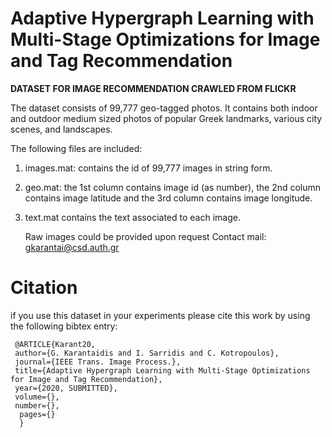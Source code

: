 #  Adaptive Hypergraph Learning with Multi-Stage Optimizations for Image and Tag Recommendation

 **DATASET FOR IMAGE RECOMMENDATION CRAWLED FROM FLICKR**  
 

 
     
  The dataset consists of 99,777 geo-tagged photos. It contains both indoor and outdoor medium sized photos of popular Greek landmarks, various city scenes, and landscapes.

   The following files are included:

1) images.mat: contains the id of 99,777 images in string form.
2) geo.mat: the 1st column contains image id (as number), the 2nd column contains image latitude and the 3rd column contains image longitude.
3) text.mat contains the text associated to each image.

    Raw images could be provided upon request
 Contact mail: gkarantai@csd.auth.gr
		
		
		
# Citation
if you use this dataset in your experiments please cite this work by using the following bibtex entry:
     
     @ARTICLE{Karant20, 
     author={G. Karantaidis and I. Sarridis and C. Kotropoulos}, 
     journal={IEEE Trans. Image Process.}, 
     title={Adaptive Hypergraph Learning with Multi-Stage Optimizations for Image and Tag Recommendation}, 
     year={2020, SUBMITTED}, 
     volume={}, 
     number={}, 
      pages={} 
      }
  
